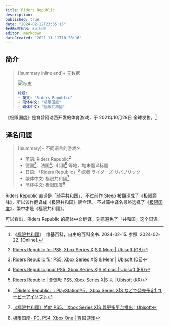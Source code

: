 ```yaml
---
title: Riders Republic
description:
published: true
date: "2024-02-22T23:35:15"
特殊标签标记: #无标签
editor: markdown
dateCreated: "2021-11-11T10:20:16"
---
```


## 简介

> [!summary inline end]+ 元数据
>
> ![标志](https://s3.tebi.io/ggame/ShareX/game_Riders_Republic_logo.webp "https://www.steamgriddb.com/game/416531")
>
> ```yaml
> 标题:
> - 英文: "Riders Republic"
> - 简体中文: "极限国度"
> - 繁体中文: "極限共和國"
> ```

《极限国度》是育碧阿讷西开发的体育游戏，于 2021年10月28日 全球发售。[^wiki]

[^wiki]: 《[極限共和國](https://zh.wikipedia.org/w/index.php?title=極限共和國&oldid=81102060)》, 维基百科，自由的百科全书. 2024-02-15. 参照: 2024-02-22. [Online].

## 译名问题

> [!summary]+ 不同语言的游戏名
>
> +   英语: Riders Republic[^en]
> +   德国[^de]、法国[^fr]、韩国[^kr] 等地，均未翻译标题
> +   日语: 「Riders Republic」[^jp] 或者 ライダーズ リパブリック
> +   繁体中文: 極限共和國[^tc]
> +   简体中文: 极限国度[^sc]

[^en]: [Riders Republic for PS5, Xbox Series X|S & More | Ubisoft (GB)](https://web.archive.org/web/20211210205119/https://www.ubisoft.com/en-gb/game/riders-republic)

[^de]: [Riders Republic für PS5, Xbox Series X|S & Mehr | Ubisoft (DE)](https://web.archive.org/web/20211016021610/https://www.ubisoft.com/de-de/game/riders-republic)

[^fr]: [Riders Republic pour PS5, Xbox Series X|S et plus | Ubisoft (FR)](https://web.archive.org/web/20211110131746/https://www.ubisoft.com/fr-fr/game/riders-republic)

[^kr]: [Riders Republic | 플랫폼: PS5, Xbox Series X|S 등 | Ubisoft (KR)](https://web.archive.org/web/20210810025014/https://www.ubisoft.com/ko-kr/game/riders-republic)

[^jp]: [「Riders Republic」: PlayStation®5、Xbox Series X|S などで発売予定| ユービーアイソフト](https://web.archive.org/web/20211031211658/https://www.ubisoft.com/ja-jp/game/riders-republic)

[^tc]: [《極限共和國》將於 PS5、 Xbox Series X|S 與更多平台推出 | Ubisoft](https://web.archive.org/web/20211111024910/https://www.ubisoft.com/zh-tw/game/riders-republic)

[^sc]: [极限国度- PC, PS4, Xbox One | 育碧游戏](https://web.archive.org/web/20210613132910/https://zh-cn.ubisoft.com/ridersrepublic)

Riders Republic 直译是「骑手共和国」，不过前作 Steep 被翻译成了《极限巅峰》，所以该作翻译成《极限共和国》很合理。
不过简中译名最终选择了《[极限国度](https://ggame.gledos.science/game/Riders_Republic.html)》，繁中才是《極限共和國》。

可以看出，Riders Republic 的简体中文翻译，刻意避免了「共和国」这个词语。
